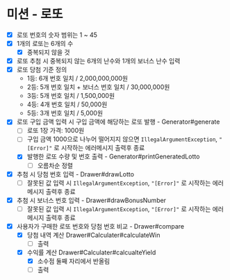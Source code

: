 # 미션 - 로또
- [X] 로또 번호의 숫자 범위는 1 ~ 45
- [X] 1개의 로또는 6개의 수
  - [X] 중복되지 않을 것
- [X] 로또 추첨 시 중복되지 않는 6개의 난수와 1개의 보너스 난수 입력
- [X] 로또 당첨 기준 정의
  - 1등: 6개 번호 일치 / 2,000,000,000원
  - 2등: 5개 번호 일치 + 보너스 번호 일치 / 30,000,000원 
  - 3등: 5개 번호 일치 / 1,500,000원 
  - 4등: 4개 번호 일치 / 50,000원 
  - 5등: 3개 번호 일치 / 5,000원
- [X] 로또 구입 금액 입력 시 구입 금액에 해당하는 로또 발행 - Generator#generate
  - [ ] 로또 1장 가격:  1000원
  - [ ] 구입 금액 1000으로 나누어 떨어지지 않으면 ```IllegalArgumentException```, ```"[Error]"``` 로 시작하는 에러메시지 출력후 종료
  - [X] 발행한 로또 수량 및 번호 출력 - Generator#printGeneratedLotto
    - [ ] 오름차순 정렬
- [X] 추첨 시 당첨 번호 입력 - Drawer#drawLotto
  - [ ] 잘못된 값 입력 시 ```IllegalArgumentException```, ```"[Error]"``` 로 시작하는 에러메시지 출력후 종료
- [X] 추첨 시 보너스 번호 입력 - Drawer#drawBonusNumber
  - [ ] 잘못된 값 입력 시 ```IllegalArgumentException```, ```"[Error]"``` 로 시작하는 에러메시지 출력후 종료
- [X] 사용자가 구매한 로또 번호와 당첨 번호 비교 - Drawer#compare
  - [X] 당첨 내역 계산 Drawer#Calculater#calculateWin
    - [ ] 출력
  - [X] 수익률 계산 Drawer#Calculater#calcualteYield
    - [X] 소수점 둘째 자리에서 반올림
    - [ ] 출력